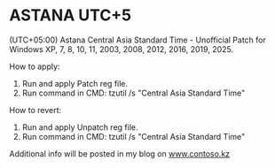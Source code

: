 # ASTANA UTC+5
(UTC+05:00) Astana Central Asia Standard Time - Unofficial Patch for Windows XP, 7, 8, 10, 11, 2003, 2008, 2012, 2016, 2019, 2025.

How to apply:
1. Run and apply Patch reg file.
2. Run command in CMD: tzutil /s "Central Asia Standard Time"

How to revert:
1. Run and apply Unpatch reg file.
2. Run command in CMD: tzutil /s "Central Asia Standard Time"

Additional info will be posted in my blog on www.contoso.kz

